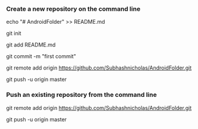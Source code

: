 ### Create a new repository on the command line

echo "# AndroidFolder" >> README.md

git init

git add README.md

git commit -m "first commit"

git remote add origin https://github.com/Subhashnicholas/AndroidFolder.git

git push -u origin master

### Push an existing repository from the command line

git remote add origin https://github.com/Subhashnicholas/AndroidFolder.git

git push -u origin master
